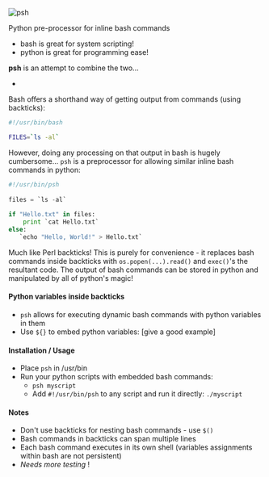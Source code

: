 ![psh](http://www.forhadahmed.net/github/psh-logo.png)

Python pre-processor for inline bash commands

* bash is great for system scripting! 
* python is great for programming ease!

**psh** is an attempt to combine the two...

-

Bash offers a shorthand way of getting output from commands (using backticks):
```bash    
#!/usr/bin/bash

FILES=`ls -al`
```
However, doing any processing on that output in bash is hugely cumbersome...
`psh` is a preprocessor for allowing similar inline bash commands in python:
```python
#!/usr/bin/psh
    
files = `ls -al`
    
if "Hello.txt" in files:
    print `cat Hello.txt`
else:
   `echo "Hello, World!" > Hello.txt`
```    
Much like Perl backticks! This is purely for convenience - it replaces bash commands inside backticks with
`os.popen(...).read()` and `exec()`'s the resultant code.  The output of bash 
commands can be stored in python and manipulated by all of python's magic!

#### Python variables inside backticks

* `psh` allows for executing dynamic bash commands with python variables in them
* Use `${}` to embed python variables: [give a good example]

#### Installation / Usage

* Place `psh` in /usr/bin
* Run your python scripts with embedded bash commands:
  * `psh myscript`
  * Add `#!/usr/bin/psh` to any script and run it directly: `./myscript`

#### Notes

* Don't use backticks for nesting bash commands - use `$()`
* Bash commands in backticks can span multiple lines
* Each bash command executes in its own shell (variables assignments within bash are not persistent)
* *Needs more testing* !
